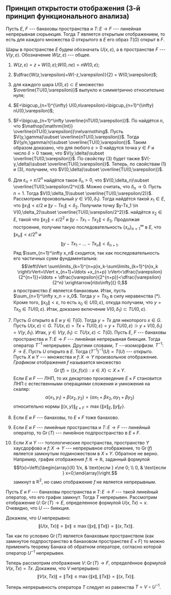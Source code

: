 Принцип открытости отображения (3-й принцип функционального анализа)
--------------------------------------------------------------------

Пусть $E$, $F$ --- банаховы пространства и $T\colon E\to F$ --- линейная непрерывная сюрьекция. Тогда $T$ является открытым отображением, то есть для каждого множества $G$ открытого в $E$ его образ $T(G)$ открыт в $F$.

Шары в пространстве $E$ будем обозначать $U(x,\varepsilon)$, а в пространстве $F$ --- $V(y,\varepsilon)$. Обозначение $W(z,\varepsilon)$ --- общее.

1) $W(z,\varepsilon)=z+W(0,\varepsilon)$;$W(0,n\varepsilon)=n W(0,\varepsilon)$;

2) $\dfrac{W(z,\varepsilon)+W(-z,\varepsilon)}{2} = W(0,\varepsilon)$;

3) для каждого шара $U(0,\varepsilon)\subset E$ множество $\overline{TU(0,\varepsilon)}$ выпукло и симметрично относительно нуля;

4) $E=\bigcup_{n=1}^{\infty}   U(0,n\varepsilon)=\bigcup_{n=1}^{\infty} nU(0,\varepsilon)$;

5) $F=\bigcup_{n=1}^\infty \overline{nTU(0,\varepsilon)}$. 
 По найдётся $n$, что $\mathop{\mathrm{Int}} \overline{nTU(0,\varepsilon)}\ne\varnothing$.
	 Пусть $V(y,\gamma)\subset \overline{nTU(0,\varepsilon)}$. 
	Тогда $V(y/n,\gamma/n)\subset \overline{TU(0,\varepsilon)}$.
	Таким образом доказано, что для любого $\varepsilon>0$ найдутся точка $y\in F$ и число $\delta>0$ такие, что $V(y,\delta)\subset \overline{TU(0,\varepsilon)}$. 
	По свойству (3) будет также $V(-y,\delta)\subset \overline{TU(0,\varepsilon)}$. Теперь, по свойствам (1) и (3), получаем, что $V(0,\delta)\subset \overline{TU(0,\varepsilon)}$.

6) Для $\varepsilon_n =\varepsilon/2^n$ найдётся такое $\delta_n >0$, что $V(0,\delta_n)\subset \overline{TU(0,\varepsilon/2^n)}$. 
	Можно считать, что $\delta_n \to 0$.
	Пусть $n=1$. 
	Тогда $V(0,\delta_1)\subset \overline{TU(0,\varepsilon/2)}$. 
	Рассмотрим произвольный $y\in V(0,\delta_1)$. 
	Тогда найдётся такой $x_1\in E$, что $\lVert x_1 \rVert<\varepsilon/2$ и $\lVert y-Tx_1 \rVert<\delta_2$.
	Получили точку $y-Tx_1 \in V(0,\delta_2)\subset \overline{TU(0,\varepsilon/2^2)}$. найдётся $x_2\in E$, такой что $\lVert x_2 \rVert<\varepsilon/2^2$ и $\lVert y-Tx_1-Tx_2 \rVert<\delta_3$.
	Продолжая построение, получим такую последовательность $\{x_n\}_{n=1}^\infty$ в $E$, что $\lVert x_n \rVert<\varepsilon/2^n$ и $$\lVert y-Tx_1-\ldots-Tx_n \rVert<\delta_{n+1}.$$
	Ряд $\sum_{n=1}^\infty x_n$ сходится, так как последовательность его частичных сумм фундаментальна: $$\left\lVert \sum\limits_{k=1}^{n+p}x_k-\sum\limits_{k=1}^{n}x_k \right\rVert=\lVert x_{n+1}+\ldots +x_{n+p} \rVert<\dfrac{\varepsilon}{2^{n+1}}+\ldots + \dfrac{\varepsilon}{2^{n+p}}<\dfrac{\varepsilon}{2^n} \xrightarrow[n\to\infty]{} 0,$$ а пространство $E$ является банаховым.
	Итак, пусть $\sum_{n=1}^\infty x_n = x_0$. Тогда $y=Tx_0$ в силу неравенства ($\ast$). Кроме того, $\lVert x_0 \rVert<\varepsilon$, то есть $x_0 \in U(0,\varepsilon)$, откуда получаем, что $y=Tx_0\in TU(0,\varepsilon)$. 
	Итак, доказано включение $V(0,\delta_1)\subset TU(0,\varepsilon)$.

7) Пусть $G$ открыто в $E$ и $y\in T(G)$. 
	Тогда $y=Tx$ для некоторого $x\in G$. Пусть $U(x,\varepsilon)\subset G$.
	$TU(x,\varepsilon)=Tx+TU(0,\varepsilon)=y+TU(0,\varepsilon)\supset y+V(0,\delta_1)=V(y,\delta_1)$.
	Итак, $y\in V(y,\delta_1)\subset TU(x,\varepsilon)\subset T(G)$. 
	Пусть $E$, $F$ --- банаховы пространства и $T\colon E\to F$ --- линейная непрерывная биекция. 
	Тогда оператор $T^{-1}$ непрерывен. 
	Другими словами, $T$ ---изоморфизм.
	$T^{-1}\colon F\to E$. 
	Пусть $U$ открыто в $E$. 
	Тогда $(T^{-1})^{-1}(U)=T(U)$ --- открыто.
	Пусть $X$ и $Y$ --- множества и $f\colon X\to Y$ произвольное отображение. *Графиком* отображения $f$ называется множество $$\mathop{\mathrm{Gr}}(f)=\left\lbrace (x,f(x)) : x\in X \right\rbrace\subset X\times Y.$$ 
	Если $E$ и $F$ --- ЛНП, то их декартово произведение $E\times F$ становится ЛНП с естественными операциями сложения и умножения на скаляр: $$\alpha(x_1,y_1)+\beta(x_2,y_2) = (\alpha x_1 +\beta x_2, \alpha y_1 +\beta y_2)$$ относительно нормы $\lVert (x,y) \rVert_{E\times F}=\max\{\lVert x \rVert_E,\lVert y \rVert_F\}$.


1) Если $E$ и $F$ --- банаховы, то $E\times F$ тоже банахово.

2) Если $E$ и $F$ --- линейные пространства и $T\colon E\to F$ --- линейный оператор, то $\mathop{\mathrm{Gr}}(T)$ --- линейное подпространство в $E\times F$.

3) Если $X$ и $Y$ --- топологические пространства, пространство $Y$ хаусдорфово и $f\colon X\to Y$ --- непрерывное отображение, то $\mathop{\mathrm{Gr}}(f)$ является замкнутым подмножеством в $X\times Y$. 
	Обратное не верно. Например, график отображения $f\colon \mathbb{R}\to\mathbb{R}$, заданный формулой $$f(x)=\left\{\begin{array}{ll} 1/x, & \text{если } x\ne 0; \\ 0, & \text{если } x=0;\end{array}\right.$$ замкнут в $\mathbb{R}^2$, но само отображение $f$ не является непрерывным.

Пусть $E$ и $F$ --- банаховы пространства и $T\colon E\to F$ --- такой линейный оператор, что его график замкнут. Тогда $T$ непрерывен.
Рассмотрим отображение $U\colon\mathop{\mathrm{Gr}}(T)\to E$, определенное формулой $U(x,Tx)=x$. 
Очевидно, что $U$ --- биекция.

Докажем, что $U$ непрерывно: 
$$\lVert U(x,Tx) \rVert=\lVert x \rVert\leqslant\max\{\lVert x \rVert,\lVert Tx \rVert\}=\lVert (x,Tx) \rVert.$$

Так как по условию $\mathop{\mathrm{Gr}}(T)$ является банаховым пространством (как замкнутое подпространство в банаховом пространстве $E\times F$) то можно применить теорему Банаха об обратном операторе, согласно которой оператор $U^{-1}$ непрерывен.

Теперь рассмотрим отображение $V\colon\mathop{\mathrm{Gr}}(T)\to F$, определённое формулой $V(x,Tx)=Tx$. 
Докажем, что $V$ непрерывно: $$\lVert V(x,Tx) \rVert=\lVert Tx \rVert\leqslant\max\{\lVert x \rVert,\lVert Tx \rVert\}=\lVert (x,Tx) \rVert.$$

Теперь непрерывность оператора $T$ следует из равенства $T=V\circ U^{-1}$.